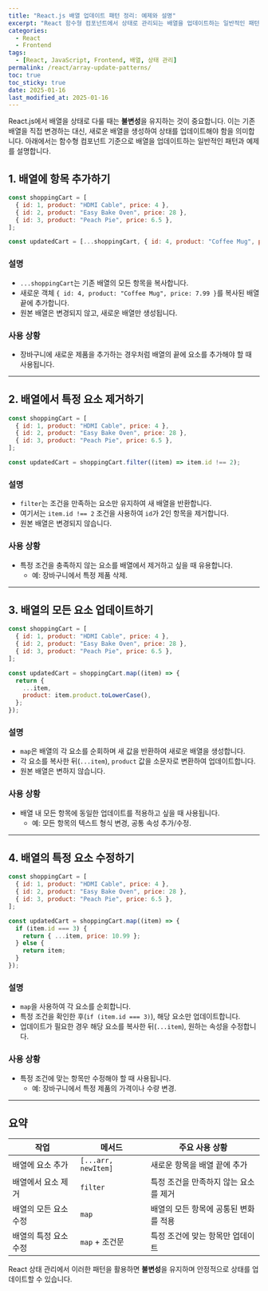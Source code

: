 ```yaml
---
title: "React.js 배열 업데이트 패턴 정리: 예제와 설명"
excerpt: "React 함수형 컴포넌트에서 상태로 관리되는 배열을 업데이트하는 일반적인 패턴을 예제 코드와 함께 정리하였습니다. 배열 추가, 제거, 수정 등 다양한 상황에 따른 코드를 제공합니다."
categories:
  - React
  - Frontend
tags:
  - [React, JavaScript, Frontend, 배열, 상태 관리]
permalink: /react/array-update-patterns/
toc: true
toc_sticky: true
date: 2025-01-16
last_modified_at: 2025-01-16
---
```


React.js에서 배열을 상태로 다룰 때는 **불변성**을 유지하는 것이 중요합니다. 이는 기존 배열을 직접 변경하는 대신, 새로운 배열을 생성하여 상태를 업데이트해야 함을 의미합니다. 아래에서는 함수형 컴포넌트 기준으로 배열을 업데이트하는 일반적인 패턴과 예제를 설명합니다.

## 1. 배열에 항목 추가하기

```javascript
const shoppingCart = [
  { id: 1, product: "HDMI Cable", price: 4 },
  { id: 2, product: "Easy Bake Oven", price: 28 },
  { id: 3, product: "Peach Pie", price: 6.5 },
];

const updatedCart = [...shoppingCart, { id: 4, product: "Coffee Mug", price: 7.99 }];
```

### 설명
- `...shoppingCart`는 기존 배열의 모든 항목을 복사합니다.
- 새로운 객체 `{ id: 4, product: "Coffee Mug", price: 7.99 }`를 복사된 배열 끝에 추가합니다.
- 원본 배열은 변경되지 않고, 새로운 배열만 생성됩니다.

### 사용 상황
- 장바구니에 새로운 제품을 추가하는 경우처럼 배열의 끝에 요소를 추가해야 할 때 사용됩니다.

---

## 2. 배열에서 특정 요소 제거하기

```javascript
const shoppingCart = [
  { id: 1, product: "HDMI Cable", price: 4 },
  { id: 2, product: "Easy Bake Oven", price: 28 },
  { id: 3, product: "Peach Pie", price: 6.5 },
];

const updatedCart = shoppingCart.filter((item) => item.id !== 2);
```

### 설명
- `filter`는 조건을 만족하는 요소만 유지하여 새 배열을 반환합니다.
- 여기서는 `item.id !== 2` 조건을 사용하여 `id`가 2인 항목을 제거합니다.
- 원본 배열은 변경되지 않습니다.

### 사용 상황
- 특정 조건을 충족하지 않는 요소를 배열에서 제거하고 싶을 때 유용합니다.
  - 예: 장바구니에서 특정 제품 삭제.

---

## 3. 배열의 모든 요소 업데이트하기

```javascript
const shoppingCart = [
  { id: 1, product: "HDMI Cable", price: 4 },
  { id: 2, product: "Easy Bake Oven", price: 28 },
  { id: 3, product: "Peach Pie", price: 6.5 },
];

const updatedCart = shoppingCart.map((item) => {
  return {
    ...item,
    product: item.product.toLowerCase(),
  };
});
```

### 설명
- `map`은 배열의 각 요소를 순회하며 새 값을 반환하여 새로운 배열을 생성합니다.
- 각 요소를 복사한 뒤(`...item`), `product` 값을 소문자로 변환하여 업데이트합니다.
- 원본 배열은 변하지 않습니다.

### 사용 상황
- 배열 내 모든 항목에 동일한 업데이트를 적용하고 싶을 때 사용됩니다.
  - 예: 모든 항목의 텍스트 형식 변경, 공통 속성 추가/수정.

---

## 4. 배열의 특정 요소 수정하기

```javascript
const shoppingCart = [
  { id: 1, product: "HDMI Cable", price: 4 },
  { id: 2, product: "Easy Bake Oven", price: 28 },
  { id: 3, product: "Peach Pie", price: 6.5 },
];

const updatedCart = shoppingCart.map((item) => {
  if (item.id === 3) {
    return { ...item, price: 10.99 };
  } else {
    return item;
  }
});
```

### 설명
- `map`을 사용하여 각 요소를 순회합니다.
- 특정 조건을 확인한 후(`if (item.id === 3)`), 해당 요소만 업데이트합니다.
- 업데이트가 필요한 경우 해당 요소를 복사한 뒤(`...item`), 원하는 속성을 수정합니다.

### 사용 상황
- 특정 조건에 맞는 항목만 수정해야 할 때 사용됩니다.
  - 예: 장바구니에서 특정 제품의 가격이나 수량 변경.

---

## 요약

| 작업                          | 메서드                | 주요 사용 상황                                               |
|-------------------------------|-----------------------|-------------------------------------------------------------|
| 배열에 요소 추가               | `[...arr, newItem]`  | 새로운 항목을 배열 끝에 추가                                 |
| 배열에서 요소 제거             | `filter`             | 특정 조건을 만족하지 않는 요소를 제거                       |
| 배열의 모든 요소 수정           | `map`                | 배열의 모든 항목에 공통된 변화를 적용                        |
| 배열의 특정 요소 수정           | `map` + 조건문       | 특정 조건에 맞는 항목만 업데이트                            |

React 상태 관리에서 이러한 패턴을 활용하면 **불변성**을 유지하며 안정적으로 상태를 업데이트할 수 있습니다.

